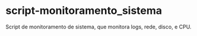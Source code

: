 # script-monitoramento_sistema
Script de monitoramento de sistema, que monitora logs, rede, disco, e CPU.
